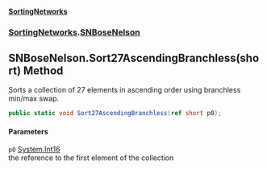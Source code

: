 #### [SortingNetworks](./index.md 'index')
### [SortingNetworks](./SortingNetworks.md 'SortingNetworks').[SNBoseNelson](./SortingNetworks-SNBoseNelson.md 'SortingNetworks.SNBoseNelson')
## SNBoseNelson.Sort27AscendingBranchless(short) Method
Sorts a collection of 27 elements in ascending order using branchless min/max swap.  
```csharp
public static void Sort27AscendingBranchless(ref short p0);
```
#### Parameters
<a name='SortingNetworks-SNBoseNelson-Sort27AscendingBranchless(short)-p0'></a>
`p0` [System.Int16](https://docs.microsoft.com/en-us/dotnet/api/System.Int16 'System.Int16')  
the reference to the first element of the collection  
  
